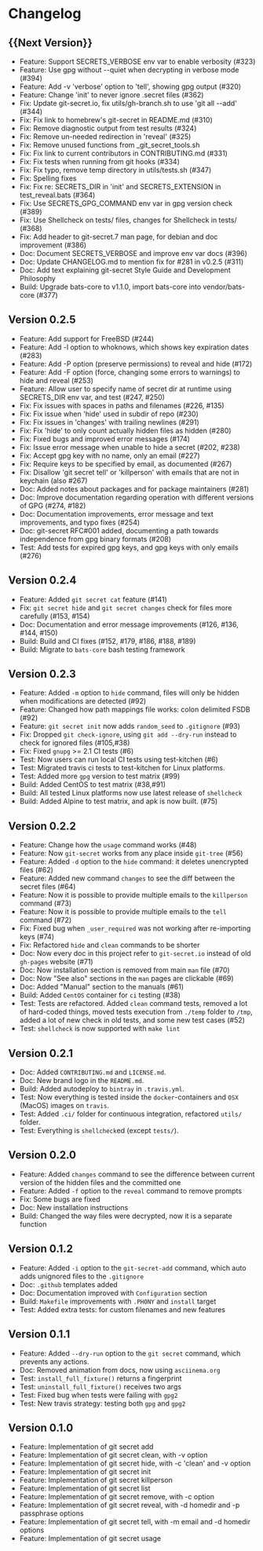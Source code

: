 # Changelog

## {{Next Version}}

- Feature: Support SECRETS_VERBOSE env var to enable verbosity (#323)
- Feature: Use gpg without --quiet when decrypting in verbose mode (#394)
- Feature: Add -v 'verbose' option to 'tell', showing gpg output (#320)
- Feature: Change 'init' to never ignore .secret files (#362)
- Fix: Update git-secret.io, fix utils/gh-branch.sh to use 'git all --add' (#344)
- Fix: Fix link to homebrew's git-secret in README.md (#310)
- Fix: Remove diagnostic output from test results (#324)
- Fix: Remove un-needed redirection in 'reveal' (#325)
- Fix: Remove unused functions from _git_secret_tools.sh
- Fix: Fix link to current contributors in CONTRIBUTING.md (#331)
- Fix: Fix tests when running from git hooks (#334)
- Fix: Fix typo, remove temp directory in utils/tests.sh (#347)
- Fix: Spelling fixes
- Fix: Fix re: SECRETS_DIR in 'init' and SECRETS_EXTENSION in test_reveal.bats (#364)
- Fix: Use SECRETS_GPG_COMMAND env var in gpg version check (#389)
- Fix: Use Shellcheck on tests/ files, changes for Shellcheck in tests/ (#368)
- Fix: Add header to git-secret.7 man page, for debian and doc improvement (#386)
- Doc: Document SECRETS_VERBOSE and improve env var docs (#396)
- Doc: Update CHANGELOG.md to mention fix for #281 in v0.2.5 (#311)
- Doc: Add text explaining git-secret Style Guide and Development Philosophy
- Build: Upgrade bats-core to v1.1.0, import bats-core into vendor/bats-core (#377)

## Version 0.2.5

- Feature: Add support for FreeBSD (#244)
- Feature: Add -l option to whoknows, which shows key expiration dates (#283)
- Feature: Add -P option (preserve permissions) to reveal and hide (#172)
- Feature: Add -F option (force, changing some errors to warnings) to hide and reveal (#253)
- Feature: Allow user to specify name of secret dir at runtime using SECRETS_DIR env var, and test (#247, #250)
- Fix: Fix issues with spaces in paths and filenames (#226, #135)
- Fix: Fix issue when 'hide' used in subdir of repo (#230)
- Fix: Fix issues in 'changes' with trailing newlines (#291)
- Fix: Fix 'hide' to only count actually hidden files as hidden (#280)
- Fix: Fixed bugs and improved error messages (#174)
- Fix: Issue error message when unable to hide a secret (#202, #238)
- Fix: Accept gpg key with no name, only an email (#227)
- Fix: Require keys to be specified by email, as documented (#267)
- Fix: Disallow 'git secret tell' or 'killperson' with emails that are not in keychain (also #267)
- Doc: Added notes about packages and for package maintainers (#281)
- Doc: Improve documentation regarding operation with different versions of GPG (#274, #182)
- Doc: Documentation improvements, error message and text improvements, and typo fixes (#254)
- Doc: git-secret RFC#001 added, documenting a path towards independence from gpg binary formats (#208)
- Test: Add tests for expired gpg keys, and gpg keys with only emails (#276)

## Version 0.2.4

- Feature: Added `git secret cat` feature (#141)
- Fix: `git secret hide` and `git secret changes` check for files more carefully (#153, #154)
- Doc: Documentation and error message improvements (#126, #136, #144, #150)
- Build: Build and CI fixes (#152, #179, #186, #188, #189)
- Build: Migrate to `bats-core` bash testing framework

## Version 0.2.3

- Feature: Added `-m` option to `hide` command, files will only be hidden when modifications are detected (#92)
- Feature: Changed how path mappings file works: colon delimited FSDB (#92)
- Feature: `git secret init` now adds `random_seed` to `.gitignore` (#93)
- Fix: Dropped `git check-ignore`, using `git add --dry-run` instead to check for ignored files (#105,#38)
- Fix: Fixed `gnupg` >= 2.1 CI tests (#6)
- Test: Now users can run local CI tests using test-kitchen (#6)
- Test: Migrated travis ci tests to test-kitchen for Linux platforms.
- Test: Added more `gpg` version to test matrix (#99)
- Build: Added CentOS to test matrix (#38,#91)
- Build: All tested Linux platforms now use latest release of `shellcheck`
- Build: Added Alpine to test matrix, and apk is now built. (#75)

## Version 0.2.2

- Feature: Change how the `usage` command works (#48)
- Feature: Now `git-secret` works from any place inside `git-tree` (#56)
- Feature: Added `-d` option to the `hide` command: it deletes unencrypted files (#62)
- Feature: Added new command `changes` to see the diff between the secret files (#64)
- Feature: Now it is possible to provide multiple emails to the `killperson` command (#73)
- Feature: Now it is possible to provide multiple emails to the `tell` command (#72)
- Fix: Fixed bug when `_user_required` was not working after re-importing keys (#74)
- Fix: Refactored `hide` and `clean` commands to be shorter
- Doc: Now every doc in this project refer to `git-secret.io` instead of old `gh-pages` website (#71)
- Doc: Now installation section is removed from main `man` file (#70)
- Doc: Now "See also" sections in the `man` pages are clickable (#69)
- Doc: Added "Manual" section to the manuals (#61)
- Build: Added `CentOS` container for `ci` testing (#38)
- Test: Tests are refactored. Added `clean` command tests, removed a lot of hard-coded things, moved tests execution from `./temp` folder to `/tmp`, added a lot of new check in old tests, and some new test cases (#52)
- Test: `shellcheck` is now supported with `make lint`

## Version 0.2.1

- Doc: Added `CONTRIBUTING.md` and `LICENSE.md`.
- Doc: New brand logo in the `README.md`.
- Build: Added autodeploy to `bintray` in `.travis.yml`.
- Test: Now everything is tested inside the `docker`-containers and `OSX` (MacOS) images on `travis`.
- Test: Added `.ci/` folder for continuous integration, refactored `utils/` folder.
- Test: Everything is `shellcheck`ed (except `tests/`).

## Version 0.2.0

- Feature: Added `changes` command to see the difference between current version of the hidden files and the committed one
- Feature: Added `-f` option to the `reveal` command to remove prompts
- Fix: Some bugs are fixed
- Doc: New installation instructions
- Build: Changed the way files were decrypted, now it is a separate function

## Version 0.1.2

- Feature: Added `-i` option to the `git-secret-add` command, which auto adds unignored files to the `.gitignore`
- Doc: `.github` templates added
- Doc: Documentation improved with `Configuration` section
- Build: `Makefile` improvements with `.PHONY` and `install` target
- Test: Added extra tests: for custom filenames and new features

## Version 0.1.1

- Feature: Added `--dry-run` option to the `git secret` command, which prevents any actions.
- Doc: Removed animation from docs, now using `asciinema.org`
- Test: `install_full_fixture()` returns a fingerprint
- Test: `uninstall_full_fixture()` receives two args
- Test: Fixed bug when tests were failing with `gpg2`
- Test: New travis strategy: testing both `gpg` and `gpg2`

## Version 0.1.0

- Feature: Implementation of git secret add
- Feature: Implementation of git secret clean, with -v option
- Feature: Implementation of git secret hide, with -c 'clean' and -v option
- Feature: Implementation of git secret init
- Feature: Implementation of git secret killperson
- Feature: Implementation of git secret list
- Feature: Implementation of git secret remove, with -c option
- Feature: Implementation of git secret reveal, with -d homedir and -p passphrase options
- Feature: Implementation of git secret tell, with -m email and -d homedir options
- Feature: Implementation of git secret usage
